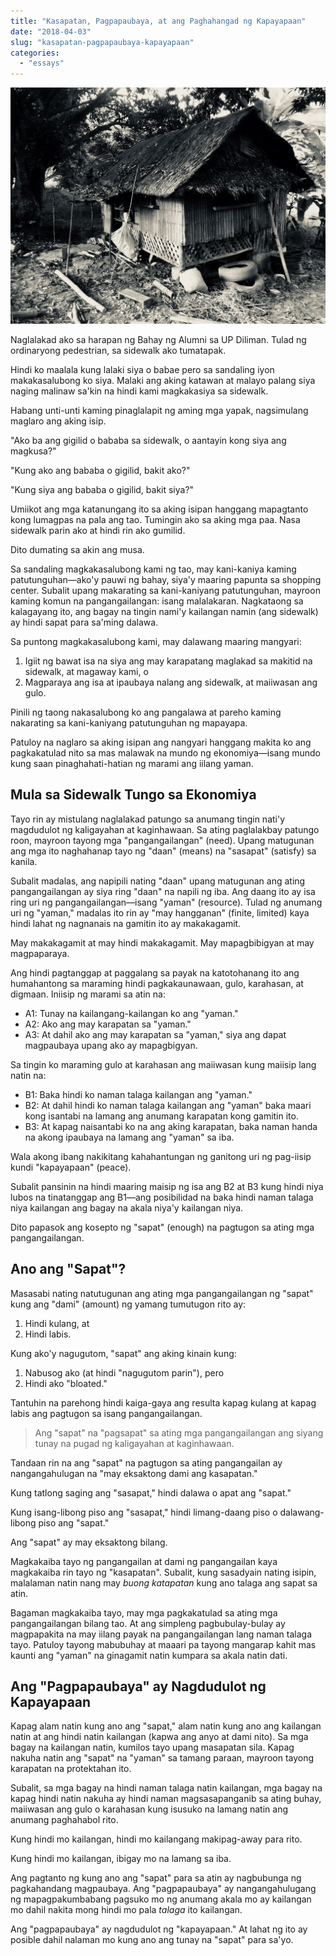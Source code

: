 ```yaml
---
title: "Kasapatan, Pagpapaubaya, at ang Paghahangad ng Kapayapaan"
date: "2018-04-03"
slug: "kasapatan-pagpapaubaya-kapayapaan"
categories:
  - "essays"
---
```


![Kubo Dark](images/kubo_dark.jpg)

Naglalakad ako sa harapan ng Bahay ng Alumni sa UP Diliman. Tulad ng ordinaryong pedestrian, sa sidewalk ako tumatapak.

Hindi ko maalala kung lalaki siya o babae pero sa sandaling iyon makakasalubong ko siya. Malaki ang aking katawan at malayo palang siya naging malinaw sa'kin na hindi kami magkakasiya sa sidewalk.

Habang unti-unti kaming pinaglalapit ng aming mga yapak, nagsimulang maglaro ang aking isip.

"Ako ba ang gigilid o bababa sa sidewalk, o aantayin kong siya ang magkusa?"

"Kung ako ang bababa o gigilid, bakit ako?"

"Kung siya ang bababa o gigilid, bakit siya?"

Umiikot ang mga katanungang ito sa aking isipan hanggang mapagtanto kong lumagpas na pala ang tao. Tumingin ako sa aking mga paa. Nasa sidewalk parin ako at hindi rin ako gumilid.

Dito dumating sa akin ang musa.

Sa sandaling magkakasalubong kami ng tao, may kani-kaniya kaming patutunguhan—ako'y pauwi ng bahay, siya'y maaring papunta sa shopping center. Subalit upang makarating sa kani-kaniyang patutunguhan, mayroon kaming komun na pangangailangan: isang malalakaran. Nagkataong sa kalagayang ito, ang bagay na tingin nami'y kailangan namin (ang sidewalk) ay hindi sapat para sa'ming dalawa.

Sa puntong magkakasalubong kami, may dalawang maaring mangyari:

1. Igiit ng bawat isa na siya ang may karapatang maglakad sa makitid na sidewalk, at magaway kami, o
2. Magparaya ang isa at ipaubaya nalang ang sidewalk, at maiiwasan ang gulo.

Pinili ng taong nakasalubong ko ang pangalawa at pareho kaming nakarating sa kani-kaniyang patutunguhan ng mapayapa.

Patuloy na naglaro sa aking isipan ang nangyari hanggang makita ko ang pagkakatulad nito sa mas malawak na mundo ng ekonomiya—isang mundo kung saan pinaghahati-hatian ng marami ang iilang yaman.

## Mula sa Sidewalk Tungo sa Ekonomiya

Tayo rin ay mistulang naglalakad patungo sa anumang tingin nati'y magdudulot ng kaligayahan at kaginhawaan. Sa ating paglalakbay patungo roon, mayroon tayong mga "pangangailangan" (need). Upang matugunan ang mga ito naghahanap tayo ng "daan" (means) na "sasapat" (satisfy) sa kanila.

Subalit madalas, ang napipili nating "daan" upang matugunan ang ating pangangailangan ay siya ring "daan" na napili ng iba. Ang daang ito ay isa ring uri ng pangangailangan—isang "yaman" (resource). Tulad ng anumang uri ng "yaman," madalas ito rin ay "may hangganan" (finite, limited) kaya hindi lahat ng nagnanais na gamitin ito ay makakagamit.

May makakagamit at may hindi makakagamit. May mapagbibigyan at may magpaparaya.

Ang hindi pagtanggap at paggalang sa payak na katotohanang ito ang humahantong sa maraming hindi pagkakaunawaan, gulo, karahasan, at digmaan. Iniisip ng marami sa atin na:

- A1: Tunay na kailangang-kailangan ko ang "yaman."
- A2: Ako ang may karapatan sa "yaman."
- A3: At dahil ako ang may karapatan sa "yaman," siya ang dapat magpaubaya upang ako ay mapagbigyan.

Sa tingin ko maraming gulo at karahasan ang maiiwasan kung maiisip lang natin na:

- B1: Baka hindi ko naman talaga kailangan ang "yaman."
- B2: At dahil hindi ko naman talaga kailangan ang "yaman" baka maari kong isantabi na lamang ang anumang karapatan kong gamitin ito.
- B3: At kapag naisantabi ko na ang aking karapatan, baka naman handa na akong ipaubaya na lamang ang "yaman" sa iba.

Wala akong ibang nakikitang kahahantungan ng ganitong uri ng pag-iisip kundi "kapayapaan" (peace).

Subalit pansinin na hindi maaring maisip ng isa ang B2 at B3 kung hindi niya lubos na tinatanggap ang B1—ang posibilidad na baka hindi naman talaga niya kailangan ang bagay na akala niya'y kailangan niya.

Dito papasok ang kosepto ng "sapat" (enough) na pagtugon sa ating mga pangangailangan.

## Ano ang "Sapat"?

Masasabi nating natutugunan ang ating mga pangangailangan ng "sapat" kung ang "dami" (amount) ng yamang tumutugon rito ay:

1. Hindi kulang, at
2. Hindi labis.

Kung ako'y nagugutom, "sapat" ang aking kinain kung:

1. Nabusog ako (at hindi "nagugutom parin"), pero
2. Hindi ako "bloated."

Tantuhin na parehong hindi kaiga-gaya ang resulta kapag kulang at kapag labis ang pagtugon sa isang pangangailangan.

> Ang "sapat" na "pagsapat" sa ating mga pangangailangan ang siyang tunay na pugad ng kaligayahan at kaginhawaan.

Tandaan rin na ang "sapat" na pagtugon sa ating pangangailan ay nangangahulugan na "may eksaktong dami ang kasapatan."

Kung tatlong saging ang "sasapat," hindi dalawa o apat ang "sapat."

Kung isang-libong piso ang "sasapat," hindi limang-daang piso o dalawang-libong piso ang "sapat."

Ang "sapat" ay may eksaktong bilang.

Magkakaiba tayo ng pangangailan at dami ng pangangailan kaya magkakaiba rin tayo ng "kasapatan". Subalit, kung sasadyain nating isipin, malalaman natin nang may _buong katapatan_ kung ano talaga ang sapat sa atin.

Bagaman magkakaiba tayo, may mga pagkakatulad sa ating mga pangangailangan bilang tao. At ang simpleng pagbubulay-bulay ay magpapakita na may iilang payak na pangangailangan lang naman talaga tayo. Patuloy tayong mabubuhay at maaari pa tayong mangarap kahit mas kaunti ang "yaman" na ginagamit natin kumpara sa akala natin dati.

## Ang "Pagpapaubaya" ay Nagdudulot ng Kapayapaan

Kapag alam natin kung ano ang "sapat," alam natin kung ano ang kailangan natin at ang hindi natin kailangan (kapwa ang anyo at dami nito). Sa mga bagay na kailangan natin, kumilos tayo upang masapatan sila. Kapag nakuha natin ang "sapat" na "yaman" sa tamang paraan, mayroon tayong karapatan na protektahan ito.

Subalit, sa mga bagay na hindi naman talaga natin kailangan, mga bagay na kapag hindi natin nakuha ay hindi naman magsasapanganib sa ating buhay, maiiwasan ang gulo o karahasan kung isusuko na lamang natin ang anumang paghahabol rito.

Kung hindi mo kailangan, hindi mo kailangang makipag-away para rito.

Kung hindi mo kailangan, ibigay mo na lamang sa iba.

Ang pagtanto ng kung ano ang "sapat" para sa atin ay nagbubunga ng pagkahandang magpaubaya. Ang "pagpapaubaya" ay nangangahulugang ng mapagpakumbabang pagsuko mo ng anumang akala mo ay kailangan mo dahil nakita mong hindi mo pala _talaga_ ito kailangan.

Ang "pagpapaubaya" ay nagdudulot ng "kapayapaan." At lahat ng ito ay posible dahil nalaman mo kung ano ang tunay na "sapat" para sa'yo.
